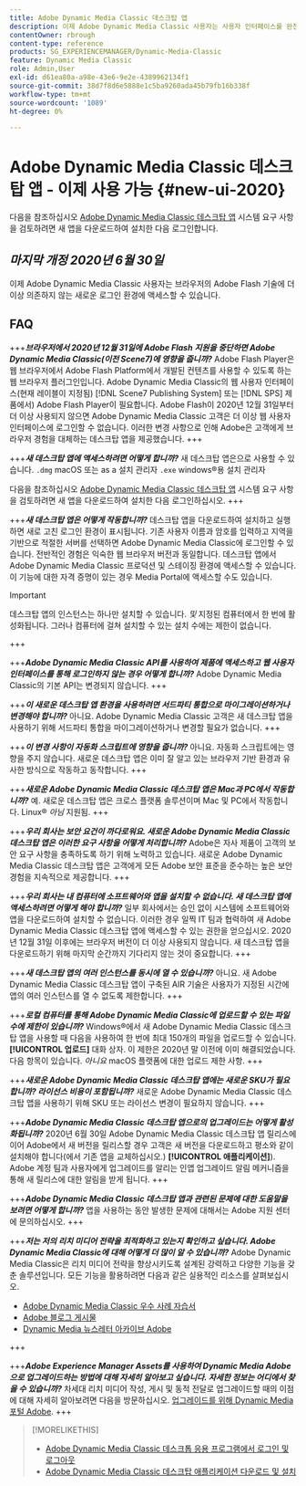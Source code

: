 ```yaml
---
title: Adobe Dynamic Media Classic 데스크탑 앱
description: 이제 Adobe Dynamic Media Classic 사용자는 사용자 인터페이스를 완전히 새로 고칠 수 있습니다. 경험은 중요한 리소스에 대한 링크가 포함된 업데이트된 로그인을 제공하며 이 업데이트는 더 이상 브라우저의 Adobe Flash 기술에 의존하지 않습니다.
contentOwner: rbrough
content-type: reference
products: SG_EXPERIENCEMANAGER/Dynamic-Media-Classic
feature: Dynamic Media Classic
role: Admin,User
exl-id: d61ea80a-a98e-43e6-9e2e-4389962134f1
source-git-commit: 38d7f8d6e5888e1c5ba9260ada45b79fb16b338f
workflow-type: tm+mt
source-wordcount: '1089'
ht-degree: 0%

---
```


# Adobe Dynamic Media Classic 데스크탑 앱 - 이제 사용 가능 {#new-ui-2020}

다음을 참조하십시오 [Adobe Dynamic Media Classic 데스크탑 앱](/help/using/dynamic-media-classic-desktop-app.md) 시스템 요구 사항을 검토하려면 새 앱을 다운로드하여 설치한 다음 로그인합니다.

## _마지막 개정 2020년 6월 30일_

이제 Adobe Dynamic Media Classic 사용자는 브라우저의 Adobe Flash 기술에 더 이상 의존하지 않는 새로운 로그인 환경에 액세스할 수 있습니다.

## FAQ

+++**_브라우저에서 2020년 12월 31일에 Adobe Flash 지원을 중단하면 Adobe Dynamic Media Classic(이전 Scene7)에 영향을 줍니까?_**
Adobe Flash Player은 웹 브라우저에서 Adobe Flash Platform에서 개발된 컨텐츠를 사용할 수 있도록 하는 웹 브라우저 플러그인입니다. Adobe Dynamic Media Classic의 웹 사용자 인터페이스(현재 레이블이 지정됨) [!DNL Scene7 Publishing System] 또는 [!DNL SPS] 제품에서) Adobe Flash Player이 필요합니다. Adobe Flash이 2020년 12월 31일부터 더 이상 사용되지 않으면 Adobe Dynamic Media Classic 고객은 더 이상 웹 사용자 인터페이스에 로그인할 수 없습니다. 이러한 변경 사항으로 인해 Adobe은 고객에게 브라우저 경험을 대체하는 데스크탑 앱을 제공했습니다.
+++

+++**_새 데스크탑 앱에 액세스하려면 어떻게 합니까?_**
새 데스크탑 앱은으로 사용할 수 있습니다. `.dmg` macOS 또는 as a 설치 관리자 `.exe` windows®용 설치 관리자

다음을 참조하십시오 [Adobe Dynamic Media Classic 데스크탑 앱](/help/using/dynamic-media-classic-desktop-app.md) 시스템 요구 사항을 검토하려면 새 앱을 다운로드하여 설치한 다음 로그인하십시오.
+++

<!-- NEWSLETTER IS DEAD The download links are also available by way of the [Adobe Dynamic Media Classic newsletter subscription page.](https://www.adobe.com/subscription/dynamic-media-newsletter.html) -->

+++**_새 데스크탑 앱은 어떻게 작동합니까?_**
데스크탑 앱을 다운로드하여 설치하고 실행하면 새로 고친 로그인 환경이 표시됩니다. 기존 사용자 이름과 암호를 입력하고 지역을 기반으로 적절한 서버를 선택하면 Adobe Dynamic Media Classic에 로그인할 수 있습니다. 전반적인 경험은 익숙한 웹 브라우저 버전과 동일합니다. 데스크탑 앱에서 Adobe Dynamic Media Classic 프로덕션 및 스테이징 환경에 액세스할 수 있습니다. 이 기능에 대한 자격 증명이 있는 경우 Media Portal에 액세스할 수도 있습니다.

>[!IMPORTANT]
>
>데스크탑 앱의 인스턴스는 하나만 설치할 수 있습니다. *및* 지정된 컴퓨터에서 한 번에 활성화됩니다. 그러나 컴퓨터에 걸쳐 설치할 수 있는 설치 수에는 제한이 없습니다.

+++

+++**_Adobe Dynamic Media Classic API를 사용하여 제품에 액세스하고 웹 사용자 인터페이스를 통해 로그인하지 않는 경우 어떻게 합니까?_**
Adobe Dynamic Media Classic의 기본 API는 변경되지 않습니다.
+++

+++**_이 새로운 데스크탑 앱 환경을 사용하려면 서드파티 통합으로 마이그레이션하거나 변경해야 합니까?_**
아니요. Adobe Dynamic Media Classic 고객은 새 데스크탑 앱을 사용하기 위해 서드파티 통합을 마이그레이션하거나 변경할 필요가 없습니다.
+++

+++**_이 변경 사항이 자동화 스크립트에 영향을 줍니까?_**
아니요. 자동화 스크립트에는 영향을 주지 않습니다. 새로운 데스크탑 앱은 이미 잘 알고 있는 브라우저 기반 환경과 유사한 방식으로 작동하고 동작합니다.
+++

+++**_새로운 Adobe Dynamic Media Classic 데스크탑 앱은 Mac과 PC에서 작동합니까?_**
예. 새로운 데스크탑 앱은 크로스 플랫폼 솔루션이며 Mac 및 PC에서 작동합니다. Linux® *아님* 지원됨.
+++

+++**_우리 회사는 보안 요건이 까다로워요. 새로운 Adobe Dynamic Media Classic 데스크탑 앱은 이러한 요구 사항을 어떻게 처리합니까?_**
Adobe은 자사 제품이 고객의 보안 요구 사항을 충족하도록 하기 위해 노력하고 있습니다. 새로운 Adobe Dynamic Media Classic 데스크탑 앱은 고객에게 모든 Adobe 보안 표준을 준수하는 높은 보안 경험을 지속적으로 제공합니다.
+++

+++**_우리 회사는 내 컴퓨터에 소프트웨어와 앱을 설치할 수 없습니다. 새 데스크탑 앱에 액세스하려면 어떻게 해야 합니까?_**
일부 회사에서는 승인 없이 시스템에 소프트웨어와 앱을 다운로드하여 설치할 수 없습니다. 이러한 경우 일찍 IT 팀과 협력하여 새 Adobe Dynamic Media Classic 데스크탑 앱에 액세스할 수 있는 권한을 얻으십시오. 2020년 12월 31일 이후에는 브라우저 버전이 더 이상 사용되지 않습니다. 새 데스크탑 앱을 다운로드하기 위해 마지막 순간까지 기다리지 않는 것이 중요합니다.
+++

+++**_새 데스크탑 앱의 여러 인스턴스를 동시에 열 수 있습니까?_**
아니요. 새 Adobe Dynamic Media Classic 데스크탑 앱이 구축된 AIR 기술은 사용자가 지정된 시간에 앱의 여러 인스턴스를 열 수 없도록 제한합니다.
+++

+++**_로컬 컴퓨터를 통해 Adobe Dynamic Media Classic에 업로드할 수 있는 파일 수에 제한이 있습니까?_**
Windows®에서 새 Adobe Dynamic Media Classic 데스크탑 앱을 사용할 때 다음을 사용하여 한 번에 최대 150개의 파일을 업로드할 수 있습니다. **[!UICONTROL 업로드]** 대화 상자. 이 제한은 2020년 말 이전에 이미 해결되었습니다. 다음 항목이 있습니다. *아니요* macOS 플랫폼에 대한 업로드 제한 사항.
+++

+++**_새로운 Adobe Dynamic Media Classic 데스크탑 앱에는 새로운 SKU가 필요합니까? 라이선스 비용이 포함됩니까?_**
새로운 Adobe Dynamic Media Classic 데스크탑 앱을 사용하기 위해 SKU 또는 라이선스 변경이 필요하지 않습니다.
+++

+++**_Adobe Dynamic Media Classic 데스크탑 앱으로의 업그레이드는 어떻게 활성화됩니까?_**
2020년 6월 30일 Adobe Dynamic Media Classic 데스크탑 앱 릴리스에 이어 Adobe에서 새 버전을 릴리스할 경우 고객은 새 버전을 다운로드하고 평소와 같이 설치해야 합니다(에서 기존 앱을 교체하십시오.) **[!UICONTROL 애플리케이션]**). Adobe 계정 팀과 사용자에게 업그레이드를 알리는 인앱 업그레이드 알림 메커니즘을 통해 새 릴리스에 대한 알림을 받게 됩니다.
+++

+++**_Adobe Dynamic Media Classic 데스크탑 앱과 관련된 문제에 대한 도움말을 보려면 어떻게 합니까?_**
앱을 사용하는 동안 발생한 문제에 대해서는 Adobe 지원 센터에 문의하십시오.
+++

+++**_저는 저의 리치 미디어 전략을 최적화하고 있는지 확인하고 싶습니다. Adobe Dynamic Media Classic에 대해 어떻게 더 많이 알 수 있습니까?_**
Adobe Dynamic Media Classic은 리치 미디어 전략을 향상시키도록 설계된 강력하고 다양한 기능을 갖춘 솔루션입니다. 모든 기능을 활용하려면 다음과 같은 실용적인 리소스를 살펴보십시오.

* [Adobe Dynamic Media Classic 우수 사례 자습서](https://experienceleague.adobe.com/docs/experience-manager-learn/dynamic-media-classic-tutorial/overview.html)
* [Adobe 블로그 게시물](https://blog.adobe.com/)<!-- (https://blog.adobe.com/tag/dynamic-media/) -->
* [Dynamic Media 뉴스레터 아카이브 Adobe](https://experienceleague.adobe.com/docs/dynamic-media-classic/using/dynamic-media-newsletter.html)

+++

<!-- HIDDEN AUGUST 2, 2021 BECAUSE THE NEWSLETTER WAS DISCONTINUED Plus, [subscribe to the Dynamic Media newsletter](https://www.adobe.com/subscription/dynamic-media-newsletter.html) to stay current on the latest news, information, training opportunities, powerful features available to you such as [Smart Imaging](https://experienceleague.adobe.com/docs/experience-manager-65/assets/dynamic/imaging-faq.html#dynamic), and the complementary audit program. -->

+++**_Adobe Experience Manager Assets를 사용하여 Dynamic Media Adobe으로 업그레이드하는 방법에 대해 자세히 알아보고 싶습니다. 자세한 정보는 어디에서 찾을 수 있습니까?_**
차세대 리치 미디어 작성, 게시 및 동적 전달로 업그레이드할 때의 이점에 대해 자세히 알아보려면 다음을 방문하십시오. [업그레이드를 위해 Dynamic Media 포털 Adobe](https://exploreadobe.com/dynamic-media-upgrade/).
+++

>[!MORELIKETHIS]
>
>* [Adobe Dynamic Media Classic 데스크톱 응용 프로그램에서 로그인 및 로그아웃](/help/using/signing-out.md)
>* [Adobe Dynamic Media Classic 데스크탑 애플리케이션 다운로드 및 설치](/help/using/dynamic-media-classic-desktop-app.md)


<!-- SAVE - OLD LINK TO BEST PRACTICES GUIDE IN PDF https://www.adobe.com/content/dam/www/us/en/marketing/experience-manager-assets/dynamic-media/adobe-dynamic-media-classic-best-practices-guide.pdf -->